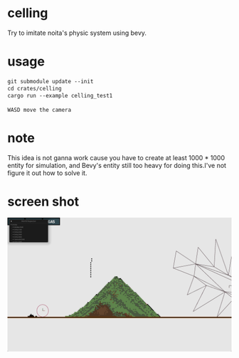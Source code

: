 # celling
Try to imitate noita's physic system using bevy.

# usage
```
git submodule update --init
cd crates/celling
cargo run --example celling_test1

WASD move the camera
```

# note
This idea is not ganna work cause you have to create at least 1000 * 1000 entity for simulation, and Bevy's entity still too heavy for doing this.I've not figure it out how to solve it.

# screen shot
![example](show/example.png)

